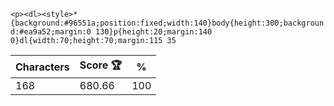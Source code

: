 `<p><dl><style>*{background:#96551a;position:fixed;width:140}body{height:300;background:#ea9a52;margin:0 130}p{height:20;margin:140 0}dl{width:70;height:70;margin:115 35`

| Characters | Score 🏆 | %   |
| ---------- | -------- | --- |
| 168        | 680.66   | 100 |
